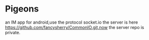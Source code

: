 # Pigeons
an IM app for android,use the protocol socket.io
the server is here https://github.com/fancysherry/CommonIO.git,now the server repo is private.

